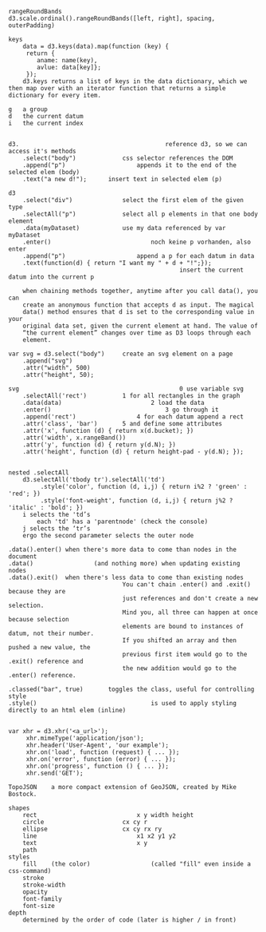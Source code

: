 	rangeRoundBands
	d3.scale.ordinal().rangeRoundBands([left, right], spacing, outerPadding)
	
	keys
		data = d3.keys(data).map(function (key) {
		 return {
			aname: name(key),
			avlue: data[key]};
		 });
		d3.keys returns a list of keys in the data dictionary, which we then map over with an iterator function that returns a simple dictionary for every item. 
	
	g	a group
	d	the current datum
	i	the current index
	
	
	d3.											reference d3, so we can access it's methods
		.select("body")				css selector references the DOM
		.append("p")					appends it to the end of the selected elem (body)
		.text("a new d!");		insert text in selected elem (p)
	
	d3
		.select("div")				select the first elem of the given type
		.selectAll("p")				select all p elements in that one body element
		.data(myDataset)			use my data referenced by var myDataset
		.enter()							noch keine p vorhanden, also enter
		.append("p")					append a p for each datum in data
		.text(function(d) { return "I want my " + d + "!";});	
													insert the current datum into the current p
		
		when chaining methods together, anytime after you call data(), you can
		create an anonymous function that accepts d as input. The magical
		data() method ensures that d is set to the corresponding value in your
		original data set, given the current element at hand. The value of 
		“the current element” changes over time as D3 loops through each 
		element.
						
	var svg = d3.select("body")		create an svg element on a page
		.append("svg")
		.attr("width", 500)
		.attr("height", 50);			
		
	svg												0 use variable svg
		.selectAll('rect')			1 for all rectangles in the graph
		.data(data)							2 load the data
		.enter()								3 go through it
		.append('rect')					4 for each datum append a rect
		.attr('class', 'bar')		5 and define some attributes
		.attr('x', function (d) { return x(d.bucket); })
		.attr('width', x.rangeBand())
		.attr('y', function (d) { return y(d.N); })
		.attr('height', function (d) { return height-pad - y(d.N); });
			 
	
	nested .selectAll
		d3.selectAll('tbody tr').selectAll('td')
			 .style('color', function (d, i,j) { return i%2 ? 'green' : 'red'; })
			 .style('font-weight', function (d, i,j) { return j%2 ? 'italic' : 'bold'; })
		i selects the 'td’s
			each 'td' has a 'parentnode' (check the console)
		j selects the ‘tr’s
		ergo the second parameter selects the outer node
	
	.data().enter()	when there's more data to come than nodes in the document
	.data()					(and nothing more) when updating existing nodes
	.data().exit()	when there's less data to come than existing nodes
									You can't chain .enter() and .exit() because they are 
									just references and don't create a new selection. 
									Mind you, all three can happen at once because selection 
									elements are bound to instances of datum, not their number. 
									If you shifted an array and then pushed a new value, the 
									previous first item would go to the .exit() reference and 
									the new addition would go to the .enter() reference.
	
	.classed("bar", true)		toggles the class, useful for controlling style
	.style() 								is used to apply styling directly to an html elem (inline)


	var xhr = d3.xhr('<a_url>');
		 xhr.mimeType('application/json');
		 xhr.header('User-Agent', 'our example');
		 xhr.on('load', function (request) { ... });
		 xhr.on('error', function (error) { ... });
		 xhr.on('progress', function () { ... });
		 xhr.send('GET');
		 
	TopoJSON	a more compact extension of GeoJSON, created by Mike Bostock. 
	
	shapes
		rect							x y width height
		circle						cx cy r
		ellipse						cx cy rx ry
		line							x1 x2 y1 y2
		text							x y
		path		
	styles
		fill	(the color) 				(called "fill" even inside a css-command)
		stroke
		stroke-width
		opacity
		font-family
		font-size
	depth
		determined by the order of code (later is higher / in front)
	
